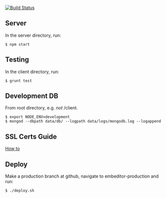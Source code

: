 [![Build Status](https://travis-ci.org/cgewecke/embeditor.svg?branch=master)](https://travis-ci.org/cgewecke/embeditor)

## Server
In the server directory, run:
```
$ npm start
```

## Testing
In the client directory, run:
```
$ grunt test
```

## Development DB 
From root directory, e.g. *not* /client.
```
$ export NODE_ENV=development
$ mongod --dbpath data/db/ --logpath data/logs/mongodb.log --logappend
```

## SSL Certs Guide
[How to](http://www.joshwright.com/tips/setup-a-godaddy-ssl-certificate-on-heroku)

## Deploy 
Make a production branch at github, navigate to embeditor-production and run: 
``` 
$ ./deploy.sh
```
